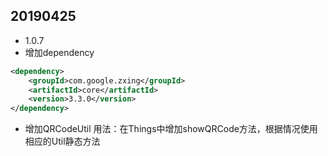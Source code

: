 ## 20190425
* 1.0.7
* 增加dependency 

```xml
<dependency>
    <groupId>com.google.zxing</groupId>
    <artifactId>core</artifactId>
    <version>3.3.0</version>
</dependency>
```
* 增加QRCodeUtil
用法：在Things中增加showQRCode方法，根据情况使用相应的Util静态方法
